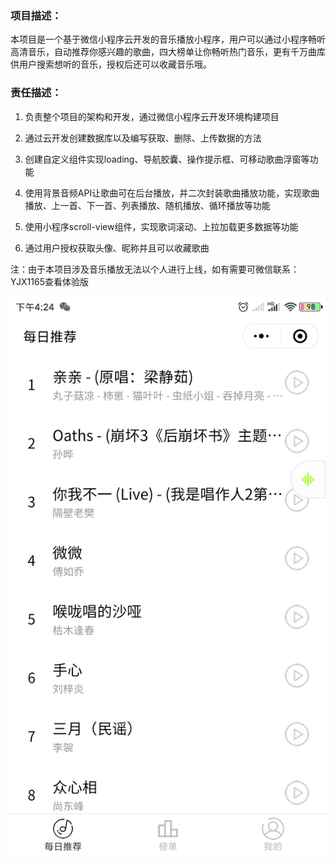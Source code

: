 
### 项目描述：  
本项目是一个基于微信小程序云开发的音乐播放小程序，用户可以通过小程序畅听高清音乐，自动推荐你感兴趣的歌曲，四大榜单让你畅听热门音乐，更有千万曲库供用户搜索想听的音乐，授权后还可以收藏音乐哦。  

### 责任描述：  

1)	负责整个项目的架构和开发，通过微信小程序云开发环境构建项目  

2)	通过云开发创建数据库以及编写获取、删除、上传数据的方法  

3)	创建自定义组件实现loading、导航胶囊、操作提示框、可移动歌曲浮窗等功能  

4)	使用背景音频API让歌曲可在后台播放，并二次封装歌曲播放功能，实现歌曲播放、上一首、下一首、列表播放、随机播放、循环播放等功能  

5)	使用小程序scroll-view组件，实现歌词滚动、上拉加载更多数据等功能  

6)	通过用户授权获取头像、昵称并且可以收藏歌曲  

注：由于本项目涉及音乐播放无法以个人进行上线，如有需要可微信联系：YJX1165查看体验版

![image](https://github.com/yujinxings/wxDream/blob/master/images/1.jpg)
